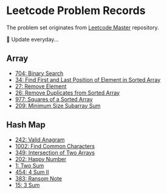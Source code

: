 # Leetcode Problem Records

The problem set originates from [Leetcode Master](https://github.com/youngyangyang04/leetcode-master/) repository.

📝 Update everyday...

## Array

- [704: Binary Search](./0700-0799/0704-binary-search/README.md)
- [34: Find First and Last Position of Element in Sorted Array](./0001-0099/0034-find-first-and-last-position-of-element-in-sorted-array/README.md)
- [27: Remove Element](./0001-0099/0027-remove-element/README.md)
- [26: Remove Duplicates from Sorted Array](./0001-0099/0026-remove-duplicates-from-sorted-array/README.md)
- [977: Squares of a Sorted Array](./0900-0999/0977-squares-of-a-sorted-array/README.md)
- [209: Minimum Size Subarray Sum](./0200-0299/0209-minimum-size-subarray-sum/README.md)

## Hash Map

- [242: Valid Anagram](./0200-0299/0242-valid-anagram/README.md)
- [1002: Find Common Characters](./1000-1099/1002-find-common-characters/README.md)
- [349: Intersection of Two Arrays](./0300-0399/0349-intersection-of-two-arrays/README.md)
- [202: Happy Number](./0200-0299/0202-happy-number/README.md)
- [1: Two Sum](./0001-0099/0001-two-sum/README.md)
- [454: 4 Sum II](./0400-0499/0454-4sum-ii/README.md)
- [383: Ransom Note](./0300-0399/0383-ransom-note/README.md)
- [15: 3 Sum](./0001-0099/0015-3sum/README.md)


